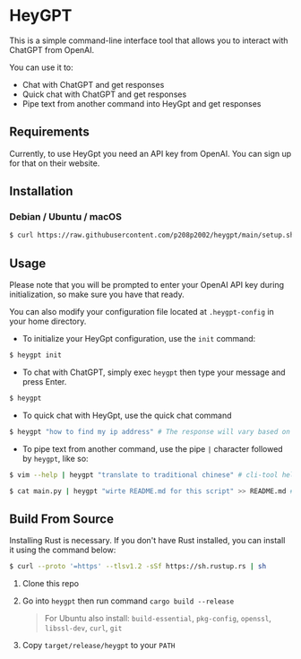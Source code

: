 # HeyGPT
This is a simple command-line interface tool that allows you to interact with ChatGPT from OpenAI.

You can use it to:
- Chat with ChatGPT and get responses
- Quick chat with ChatGPT and get responses
- Pipe text from another command into HeyGpt and get responses

## Requirements
Currently, to use HeyGpt you need an API key from OpenAI. You can sign up for that on their website.

## Installation

### Debian / Ubuntu / macOS
```bash
$ curl https://raw.githubusercontent.com/p208p2002/heygpt/main/setup.sh | bash
```
<!-- 
### Windows
TODO -->

## Usage
Please note that you will be prompted to enter your OpenAI API key during initialization, so make sure you have that ready.

You can also modify your configuration file located at `.heygpt-config` in your home directory.

- To initialize your HeyGpt configuration, use the `init` command:
```bash
$ heygpt init
```

- To chat with ChatGPT, simply exec `heygpt` then type your message and press Enter.
```bash 
$ heygpt
```
- To quick chat with HeyGpt, use the quick chat command 
```bash
$ heygpt "how to find my ip address" # The response will vary based on your system.
```

- To pipe text from another command, use the pipe `|` character followed by `heygpt`, like so:

```bash
$ vim --help | heygpt "translate to traditional chinese" # cli-tool help message translate
```
```bash
$ cat main.py | heygpt "wirte README.md for this script" >> README.md # generate document for some script
```

## Build From Source
Installing Rust is necessary. If you don't have Rust installed, you can install it using the command below:
```bash
$ curl --proto '=https' --tlsv1.2 -sSf https://sh.rustup.rs | sh
```

1. Clone this repo

2. Go into `heygpt` then run command `cargo build --release`
    > For Ubuntu also install: `build-essential`, `pkg-config`, `openssl`, `libssl-dev`, `curl`, `git`

3. Copy `target/release/heygpt` to your `PATH`

